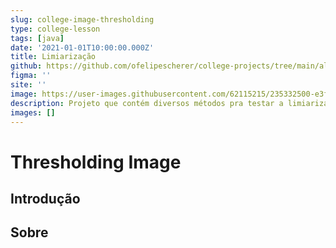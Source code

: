 ```yaml
---
slug: college-image-thresholding
type: college-lesson
tags: [java]
date: '2021-01-01T10:00:00.000Z'
title: Limiarização
github: https://github.com/ofelipescherer/college-projects/tree/main/algorithm-thresholding
figma: ''
site: ''
image: https://user-images.githubusercontent.com/62115215/235332500-e3fd97b9-7d9a-4e2b-84bd-b3c0aa73010e.png
description: Projeto que contém diversos métodos pra testar a limiarização de imagens
images: []
---
```


# Thresholding Image

## Introdução

## Sobre
